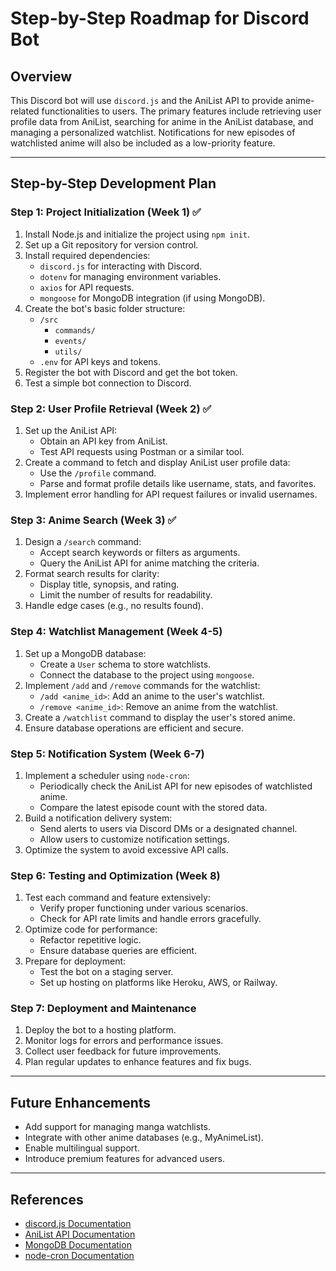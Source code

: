 # Step-by-Step Roadmap for Discord Bot

## Overview
This Discord bot will use `discord.js` and the AniList API to provide anime-related functionalities to users. The primary features include retrieving user profile data from AniList, searching for anime in the AniList database, and managing a personalized watchlist. Notifications for new episodes of watchlisted anime will also be included as a low-priority feature.

---

## Step-by-Step Development Plan

### Step 1: Project Initialization (Week 1) ✅
1. Install Node.js and initialize the project using `npm init`.
2. Set up a Git repository for version control.
3. Install required dependencies:
   - `discord.js` for interacting with Discord.
   - `dotenv` for managing environment variables.
   - `axios` for API requests.
   - `mongoose` for MongoDB integration (if using MongoDB).
4. Create the bot's basic folder structure:
   - `/src`
     - `commands/`
     - `events/`
     - `utils/`
   - `.env` for API keys and tokens.
5. Register the bot with Discord and get the bot token.
6. Test a simple bot connection to Discord.

### Step 2: User Profile Retrieval (Week 2) ✅
1. Set up the AniList API:
   - Obtain an API key from AniList.
   - Test API requests using Postman or a similar tool.
2. Create a command to fetch and display AniList user profile data:
   - Use the `/profile` command.
   - Parse and format profile details like username, stats, and favorites.
3. Implement error handling for API request failures or invalid usernames.

### Step 3: Anime Search (Week 3) ✅
1. Design a `/search` command:
   - Accept search keywords or filters as arguments.
   - Query the AniList API for anime matching the criteria.
2. Format search results for clarity:
   - Display title, synopsis, and rating.
   - Limit the number of results for readability.
3. Handle edge cases (e.g., no results found).

### Step 4: Watchlist Management (Week 4-5)
1. Set up a MongoDB database:
   - Create a `User` schema to store watchlists.
   - Connect the database to the project using `mongoose`.
2. Implement `/add` and `/remove` commands for the watchlist:
   - `/add <anime_id>`: Add an anime to the user's watchlist.
   - `/remove <anime_id>`: Remove an anime from the watchlist.
3. Create a `/watchlist` command to display the user's stored anime.
4. Ensure database operations are efficient and secure.

### Step 5: Notification System (Week 6-7)
1. Implement a scheduler using `node-cron`:
   - Periodically check the AniList API for new episodes of watchlisted anime.
   - Compare the latest episode count with the stored data.
2. Build a notification delivery system:
   - Send alerts to users via Discord DMs or a designated channel.
   - Allow users to customize notification settings.
3. Optimize the system to avoid excessive API calls.

### Step 6: Testing and Optimization (Week 8)
1. Test each command and feature extensively:
   - Verify proper functioning under various scenarios.
   - Check for API rate limits and handle errors gracefully.
2. Optimize code for performance:
   - Refactor repetitive logic.
   - Ensure database queries are efficient.
3. Prepare for deployment:
   - Test the bot on a staging server.
   - Set up hosting on platforms like Heroku, AWS, or Railway.

### Step 7: Deployment and Maintenance
1. Deploy the bot to a hosting platform.
2. Monitor logs for errors and performance issues.
3. Collect user feedback for future improvements.
4. Plan regular updates to enhance features and fix bugs.

---

## Future Enhancements
- Add support for managing manga watchlists.
- Integrate with other anime databases (e.g., MyAnimeList).
- Enable multilingual support.
- Introduce premium features for advanced users.

---

## References
- [discord.js Documentation](https://discord.js.org/#/)
- [AniList API Documentation](https://anilist.gitbook.io/anilist-apiv2-docs/)
- [MongoDB Documentation](https://www.mongodb.com/docs/)
- [node-cron Documentation](https://www.npmjs.com/package/node-cron)
